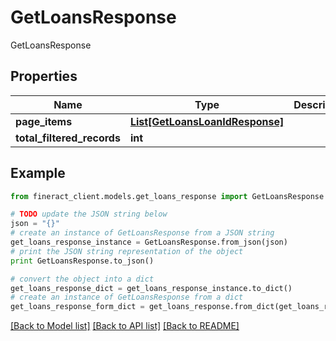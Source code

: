 # GetLoansResponse

GetLoansResponse

## Properties

Name | Type | Description | Notes
------------ | ------------- | ------------- | -------------
**page_items** | [**List[GetLoansLoanIdResponse]**](GetLoansLoanIdResponse.md) |  | [optional] 
**total_filtered_records** | **int** |  | [optional] 

## Example

```python
from fineract_client.models.get_loans_response import GetLoansResponse

# TODO update the JSON string below
json = "{}"
# create an instance of GetLoansResponse from a JSON string
get_loans_response_instance = GetLoansResponse.from_json(json)
# print the JSON string representation of the object
print GetLoansResponse.to_json()

# convert the object into a dict
get_loans_response_dict = get_loans_response_instance.to_dict()
# create an instance of GetLoansResponse from a dict
get_loans_response_form_dict = get_loans_response.from_dict(get_loans_response_dict)
```
[[Back to Model list]](../README.md#documentation-for-models) [[Back to API list]](../README.md#documentation-for-api-endpoints) [[Back to README]](../README.md)


